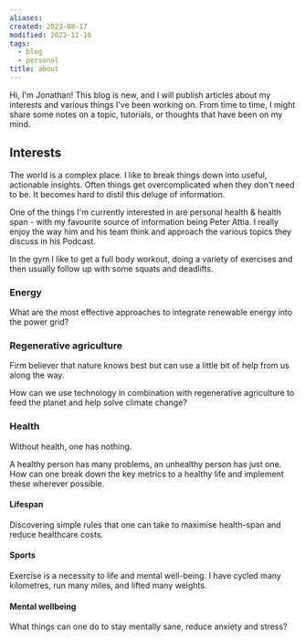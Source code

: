 ```yaml
---
aliases: 
created: 2023-08-17
modified: 2023-11-10
tags:
  - blog
  - personal
title: about
---
```


Hi, I'm Jonathan! This blog is new, and I will publish articles about my interests and various things I've been working on. From time to time, I might share some notes on a topic, tutorials, or thoughts that have been on my mind.

## Interests

The world is a complex place. I like to break things down into useful, actionable insights. Often things get overcomplicated when they don't need to be. It becomes hard to distil this deluge of information.

One of the things I'm currently interested in are personal health & health span - with my favourite source of information being Peter Attia. I really enjoy the way him and his team think and approach the various topics they discuss in his Podcast.

In the gym I like to get a full body workout, doing a variety of exercises and then usually follow up with some squats and deadlifts.

### Energy

What are the most effective approaches to integrate renewable energy into the power grid?

### Regenerative agriculture

Firm believer that nature knows best but can use a little bit of help from us along the way.

How can we use technology in combination with regenerative agriculture to feed the planet and help solve climate change?

### Health

Without health, one has nothing.

A healthy person has many problems, an unhealthy person has just one. How can one break down the key metrics to a healthy life and implement these wherever possible.

#### Lifespan

Discovering simple rules that one can take to maximise health-span and reduce healthcare costs.

#### Sports

Exercise is a necessity to life and mental well-being. I have cycled many kilometres, run many miles, and lifted many weights.

#### Mental wellbeing

What things can one do to stay mentally sane, reduce anxiety and stress?
